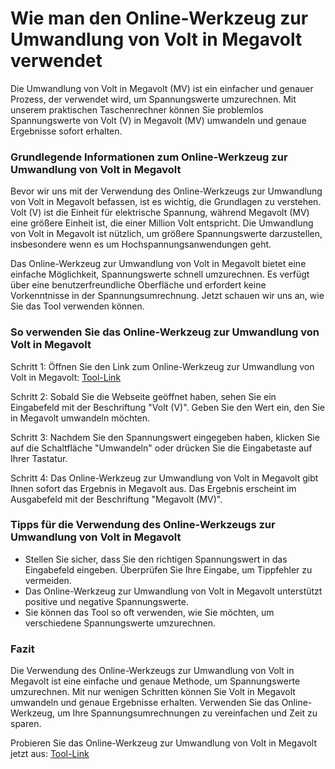 Wie man den Online-Werkzeug zur Umwandlung von Volt in Megavolt verwendet
=========================================================================

Die Umwandlung von Volt in Megavolt (MV) ist ein einfacher und genauer Prozess, der verwendet wird, um Spannungswerte umzurechnen. Mit unserem praktischen Taschenrechner können Sie problemlos Spannungswerte von Volt (V) in Megavolt (MV) umwandeln und genaue Ergebnisse sofort erhalten.

### Grundlegende Informationen zum Online-Werkzeug zur Umwandlung von Volt in Megavolt

Bevor wir uns mit der Verwendung des Online-Werkzeugs zur Umwandlung von Volt in Megavolt befassen, ist es wichtig, die Grundlagen zu verstehen. Volt (V) ist die Einheit für elektrische Spannung, während Megavolt (MV) eine größere Einheit ist, die einer Million Volt entspricht. Die Umwandlung von Volt in Megavolt ist nützlich, um größere Spannungswerte darzustellen, insbesondere wenn es um Hochspannungsanwendungen geht.

Das Online-Werkzeug zur Umwandlung von Volt in Megavolt bietet eine einfache Möglichkeit, Spannungswerte schnell umzurechnen. Es verfügt über eine benutzerfreundliche Oberfläche und erfordert keine Vorkenntnisse in der Spannungsumrechnung. Jetzt schauen wir uns an, wie Sie das Tool verwenden können.

### So verwenden Sie das Online-Werkzeug zur Umwandlung von Volt in Megavolt

Schritt 1: Öffnen Sie den Link zum Online-Werkzeug zur Umwandlung von Volt in Megavolt: [Tool-Link](https://www.onlinecalculatorsfree.com/de/convert/volts-to-megavolts.html)

Schritt 2: Sobald Sie die Webseite geöffnet haben, sehen Sie ein Eingabefeld mit der Beschriftung "Volt (V)". Geben Sie den Wert ein, den Sie in Megavolt umwandeln möchten.

Schritt 3: Nachdem Sie den Spannungswert eingegeben haben, klicken Sie auf die Schaltfläche "Umwandeln" oder drücken Sie die Eingabetaste auf Ihrer Tastatur.

Schritt 4: Das Online-Werkzeug zur Umwandlung von Volt in Megavolt gibt Ihnen sofort das Ergebnis in Megavolt aus. Das Ergebnis erscheint im Ausgabefeld mit der Beschriftung "Megavolt (MV)".

### Tipps für die Verwendung des Online-Werkzeugs zur Umwandlung von Volt in Megavolt

- Stellen Sie sicher, dass Sie den richtigen Spannungswert in das Eingabefeld eingeben. Überprüfen Sie Ihre Eingabe, um Tippfehler zu vermeiden.
- Das Online-Werkzeug zur Umwandlung von Volt in Megavolt unterstützt positive und negative Spannungswerte.
- Sie können das Tool so oft verwenden, wie Sie möchten, um verschiedene Spannungswerte umzurechnen.

### Fazit

Die Verwendung des Online-Werkzeugs zur Umwandlung von Volt in Megavolt ist eine einfache und genaue Methode, um Spannungswerte umzurechnen. Mit nur wenigen Schritten können Sie Volt in Megavolt umwandeln und genaue Ergebnisse erhalten. Verwenden Sie das Online-Werkzeug, um Ihre Spannungsumrechnungen zu vereinfachen und Zeit zu sparen.

Probieren Sie das Online-Werkzeug zur Umwandlung von Volt in Megavolt jetzt aus: [Tool-Link](https://www.onlinecalculatorsfree.com/de/convert/volts-to-megavolts.html)